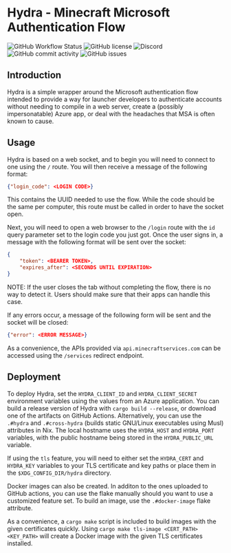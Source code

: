 # Hydra - Minecraft Microsoft Authentication Flow
![GitHub Workflow Status](https://img.shields.io/github/workflow/status/modrinth/hydra/Code%20Quality)
![GitHub license](https://img.shields.io/github/license/modrinth/hydra?)
![Discord](https://img.shields.io/discord/734077874708938864)
![GitHub commit activity](https://img.shields.io/github/commit-activity/m/modrinth/hydra)
![GitHub issues](https://img.shields.io/github/issues/modrinth/hydra)

## Introduction
Hydra is a simple wrapper around the Microsoft authentication flow intended to provide a way for launcher developers to authenticate accounts without needing to compile in a web server, create a (possibly impersonatable) Azure app, or deal with the headaches that MSA is often known to cause.

## Usage
Hydra is based on a web socket, and to begin you will need to connect to one using the `/` route. You will then receive a message of the following format:
```json
{"login_code": <LOGIN CODE>}
```

This contains the UUID needed to use the flow. While the code should be the same per computer, this route must be called in order to have the socket open.

Next, you will need to open a web browser to the `/login` route with the `id` query parameter set to the login code you just got. Once the user signs in, a message with the following format will be sent over the socket:

```json
{
    "token": <BEARER TOKEN>,
    "expires_after": <SECONDS UNTIL EXPIRATION>
}
```
NOTE: If the user closes the tab without completing the flow, there is no way to detect it. Users should make sure that their apps can handle this case.

If any errors occur, a message of the following form will be sent and the socket will be closed:
```json
{"error": <ERROR MESSAGE>}
```

As a convenience, the APIs provided via `api.minecraftservices.com` can be accessed using the `/services` redirect endpoint.


## Deployment
To deploy Hydra, set the `HYDRA_CLIENT_ID` and `HYDRA_CLIENT_SECRET` environment variables using the values from an Azure application. You can build a release version of Hydra with `cargo build --release`, or download one of the artifacts on GitHub Actions. Alternatively, you can use the `.#hydra` and `.#cross-hydra` (builds static GNU/Linux executables using Musl) attributes in Nix. The local hostname uses the `HYDRA_HOST` and `HYDRA_PORT` variables, with the public hostname being stored in the `HYDRA_PUBLIC_URL` variable.

If using the `tls` feature, you will need to either set the `HYDRA_CERT` and `HYDRA_KEY` variables to your TLS certificate and key paths or place them in the `$XDG_CONFIG_DIR/hydra` directory.

Docker images can also be created. In additon to the ones uploaded to GitHub actions, you can use the flake manually should you want to use a customized feature set. To build an image, use the `.#docker-image` flake attribute.

As a convenience, a `cargo make` script is included to build images with the given certificates quickly. Using `cargo make tls-image <CERT_PATH> <KEY_PATH>` will create a Docker image with the given TLS certificates installed.

